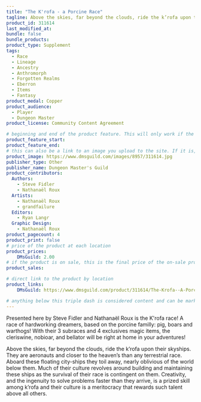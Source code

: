 ```yaml
---
title: "The K'rofa - a Porcine Race"
tagline: Above the skies, far beyond the clouds, ride the k’rofa upon their skyships. They are aeronauts and closer to the heaven’s than any terrestrial race.
product_id: 311614
last_modified_at:
bundle: false
bundle_products:
product_type: Supplement
tags:
  - Race
  - Lineage
  - Ancestry
  - Anthromorph
  - Forgotten Realms
  - Eberron
  - Items
  - Fantasy
product_medal: Copper
product_audience:
  - Player
  - Dungeon Master
product_license: Community Content Agreement

# beginning and end of the product feature. This will only work if the site is updated within several weeks of when the feature is supposed to happen. Making a new post counts as updating.
product_feature_start: 
product_feature_end: 
# this can also be a link to an image you upload to the site. If it is, it must start with a "/" or be a full link
product_image: https://www.dmsguild.com/images/8957/311614.jpg
publisher_type: Other
publisher_name: Dungeon Master's Guild
product_contributors:
  Authors:
    - Steve Fidler
    - Nathanaël Roux
  Artists:
    - Nathanaël Roux
    - grandfailure
  Editors:
    - Ryan Langr
  Graphic Design:
    - Nathanaël Roux
product_pagecount: 4
product_print: false
# price of the product at each location
product_prices:
    DMsGuild: 2.00
# if the product is on sale, this is the final price of the on-sale product for each location that it is on sale. The sales % will be calculated and displayed based on the difference between product_prices and product_sales
product_sales:

# direct link to the product by location
product_links:
    DMsGuild: https://www.dmsguild.com/product/311614/The-Krofa--A-Porcine-Race?affiliate_id=1713687

# anything below this triple dash is considered content and can be markup or html. It should be fully HTML compatible as long as your tags are formatted correctly.
---
```

Presented here by Steve Fidler and Nathanaël Roux is the K'rofa race! A race of hardworking dreamers, based on the porcine familly: pig, boars and warthogs! With their 3 subraces and 4 exclusives magic items, the cleriswine, nobioar, and bellator will be right at home in your adventures!

Above the skies, far beyond the clouds, ride the k’rofa upon their skyships. They are aeronauts and closer to the heaven’s than any terrestrial race. Aboard these floating city-ships they toil away, nearly oblivious of the world below them. Much of their culture revolves around building and maintaining these ships as the survival of their race is contingent on them. Creativity, and the ingenuity to solve problems faster than they arrive, is a prized skill among k’rofa and their culture is a meritocracy that rewards such talent above all others.